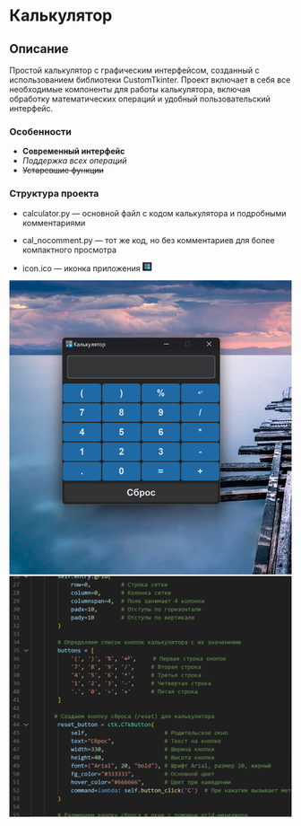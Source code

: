 # Калькулятор

## Описание
Простой калькулятор с графическим интерфейсом, созданный с использованием библиотеки CustomTkinter. Проект включает в себя все необходимые компоненты для работы калькулятора, включая обработку математических операций и удобный пользовательский интерфейс.

### Особенности
* **Современный интерфейс**
* *Поддержка всех операций*
* ~~Устаревшие функции~~

### Структура проекта
* calculator.py — основной файл с кодом калькулятора и подробными комментариями

* cal_nocomment.py — тот же код, но без комментариев для более компактного просмотра

* icon.ico — иконка приложения <img src="images/ic.png" width="16">

  
![](images/Calculator.jpg)
![](images/cal_kod.jpg)

